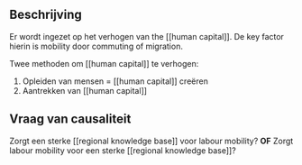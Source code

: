 ## Beschrijving
Er wordt ingezet op het verhogen van the [[human capital]]. De key factor hierin is mobility door commuting of migration.

Twee methoden om [[human capital]] te verhogen:
1. Opleiden van mensen = [[human capital]] creëren
2. Aantrekken van [[human capital]]

## Vraag van causaliteit
Zorgt een sterke [[regional knowledge base]] voor labour mobility?
**OF**
Zorgt labour mobility voor een sterke [[regional knowledge base]]?
